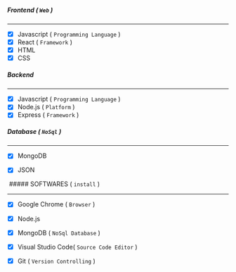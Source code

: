 ##### Frontend ( `Web` )
- - -
- [x] Javascript ( `Programming Language` )
- [x] React ( `Framework` )
- [x] HTML
- [x] CSS

##### Backend
- - -

- [x] Javascript ( `Programming Language` )
- [x] Node.js ( `Platform` )
- [x] Express ( `Framework` )

##### Database ( `NoSql` )
- - -
- [x] MongoDB
- [x] JSON


 ##### SOFTWARES ( `install` )
- - -
- [x] Google Chrome ( `Browser` )
- [x] Node.js
- [x] MongoDB ( `NoSql Database` )
- [x] Visual Studio Code( `Source Code Editor` )
- [x] Git ( `Version Controlling` )

